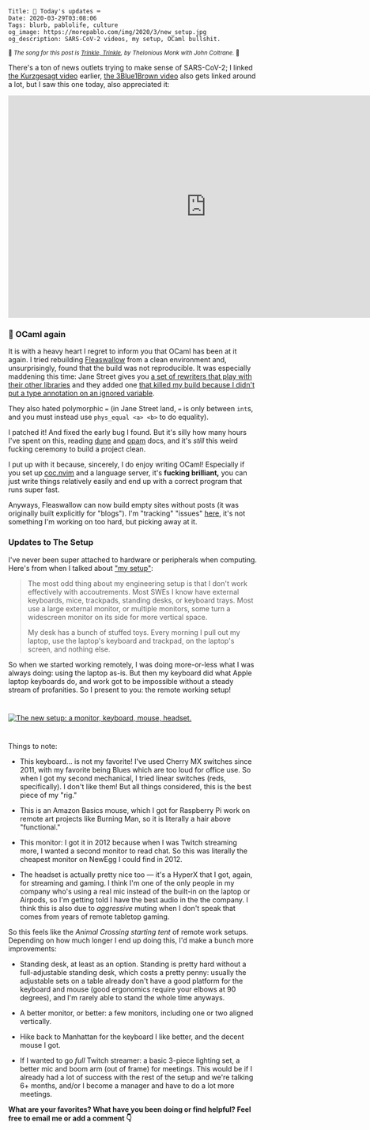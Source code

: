     Title: 🐫 Today's updates ⌨️
    Date: 2020-03-29T03:08:06
    Tags: blurb, pablolife, culture
    og_image: https://morepablo.com/img/2020/3/new_setup.jpg
    og_description: SARS-CoV-2 videos, my setup, OCaml bullshit.

<small>🎵 <em>The song for this post is <a href="https://www.youtube.com/watch?v=k3Zf7S4fukI">Trinkle, Trinkle</a>, by Thelonious Monk with John Coltrane.</em> 🎵</small>

There's a ton of news outlets trying to make sense of SARS-CoV-2; I linked [the
Kurzgesagt video][2] earlier, [the 3Blue1Brown video][1] also gets linked around
a lot, but I saw this one today, also appreciated it:

<iframe width="800" height="450" src="https://www.youtube.com/embed/54XLXg4fYsc" frameborder="0" allow="accelerometer; autoplay; encrypted-media; gyroscope; picture-in-picture" allowfullscreen></iframe>

### 🐫 OCaml again

It is with a heavy heart I regret to inform you that OCaml has been at
it again. I tried rebuilding [Fleaswallow][9] from a clean environment and,
unsurprisingly, found that the build was not reproducible. It was especially
maddening this time: Jane Street gives you [a set of rewriters that play with
their other libraries][3] and they added one [that killed my build because I
didn't put a type annotation on an ignored variable][4].

They also hated polymorphic `=` (in Jane Street land, `=` is only between
`int`s, and you must instead use `phys_equal <a> <b>` to do equality).

I patched it! And fixed the early bug I found. But it's silly how many hours
I've spent on this, reading [dune][6] and [opam][7] docs, and it's _still_ this
weird fucking ceremony to build a project clean.

I put up with it because, sincerely, I do enjoy writing OCaml! Especially if you
set up [coc.nvim][5] and a language server, it's **fucking brilliant,** you can
just write things relatively easily and end up with a correct program that runs
super fast.

Anyways, Fleaswallow can now build empty sites without posts (it was originally
built explicitly for "blogs"). I'm "tracking" "issues" [here][8], it's not
something I'm working on too hard, but picking away at it.

### Updates to The Setup

I've never been super attached to hardware or peripherals when computing. Here's
from when I talked about ["my setup"][10]:

> The most odd thing about my engineering setup is that I don't work effectively
> with accoutrements. Most SWEs I know have external keyboards, mice, trackpads,
> standing desks, or keyboard trays. Most use a large external monitor, or
> multiple monitors, some turn a widescreen monitor on its side for more
> vertical space.
>
> My desk has a bunch of stuffed toys. Every morning I pull out my laptop, use
> the laptop's keyboard and trackpad, on the laptop's screen, and nothing else.

So when we started working remotely, I was doing more-or-less what I was always
doing: using the laptop as-is. But then my keyboard did what Apple laptop
keyboards do, and work got to be impossible without a steady stream of
profanities. So I present to you: the remote working setup!

<div class="caption-img-block" style="margin: 25px auto">
<a href="/img/2020/3/new_setup.jpg" target="blank"><img src="/img/2020/3/new_setup_THUMB.jpg" alt="The new setup: a monitor, keyboard, mouse, headset." style="margin: 15px auto;" /></a>
</div>

Things to note:

- This keyboard… is not my favorite! I've used Cherry MX switches since 2011,
  with my favorite being Blues which are too loud for office use. So when I got
  my second mechanical, I tried linear switches (reds, specifically). I don't
  like them! But all things considered, this is the best piece of my "rig."

- This is an Amazon Basics mouse, which I got for Raspberry Pi work on remote
  art projects like Burning Man, so it is literally a hair above "functional."

- This monitor: I got it in 2012 because when I was Twitch streaming more, I
  wanted a second monitor to read chat. So this was literally the cheapest
  monitor on NewEgg I could find in 2012.

- The headset is actually pretty nice too — it's a HyperX that I got, again, for
  streaming and gaming. I think I'm one of the only people in my company who's
  using a real mic instead of the built-in on the laptop or Airpods, so I'm
  getting told I have the best audio in the the company. I think this is also
  due to _aggressive_ muting when I don't speak that comes from years of remote
  tabletop gaming.

So this feels like the _Animal Crossing starting tent_ of remote work setups.
Depending on how much longer I end up doing this, I'd make a bunch more
improvements:

- Standing desk, at least as an option. Standing is pretty hard without a
  full-adjustable standing desk, which costs a pretty penny: usually the
  adjustable sets on a table already don't have a good platform for the keyboard
  and mouse (good ergonomics require your elbows at 90 degrees), and I'm rarely
  able to stand the whole time anyways.

- A better monitor, or better: a few monitors, including one or two aligned
  vertically.

- Hike back to Manhattan for the keyboard I like better, and the decent mouse I
  got.

- If I wanted to go _full_ Twitch streamer: a basic 3-piece lighting set, a
  better mic and boom arm (out of frame) for meetings. This would be if I
  already had a lot of success with the rest of the setup and we're talking 6+
  months, and/or I become a manager and have to do a lot more meetings.

**What are your favorites? What have you been doing or find helpful? Feel free
to email me or add a comment 👇**

   [1]: https://www.youtube.com/watch?v=Kas0tIxDvrg
   [2]: https://www.youtube.com/watch?v=BtN-goy9VOY
   [3]: https://github.com/janestreet/ppx_jane
   [4]: https://github.com/janestreet/ppx_js_style/blob/bb34e048f9192bb856bccd1c0a570047c596d182/src/ppx_js_style.ml#L21
   [5]: https://github.com/neoclide/coc.nvim
   [6]: https://dune.build/
   [7]: https://opam.ocaml.org/
   [8]: https://todo.sr.ht/~srpablo/Fleaswallow
   [9]: https://git.sr.ht/~srpablo/fleaswallow
   [10]: /2018/03/my-setup.html
